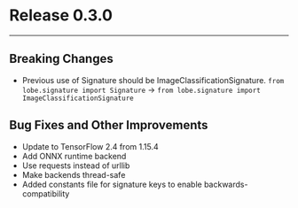# Release 0.3.0
___
## Breaking Changes
* Previous use of Signature should be ImageClassificationSignature. `from lobe.signature import Signature` -> 
  `from lobe.signature import ImageClassificationSignature`

## Bug Fixes and Other Improvements
* Update to TensorFlow 2.4 from 1.15.4
* Add ONNX runtime backend
* Use requests instead of urllib
* Make backends thread-safe
* Added constants file for signature keys to enable backwards-compatibility